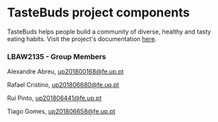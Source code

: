 # TasteBuds project components

TasteBuds helps people build a community of diverse, healthy and tasty eating habits. Visit the project's documentation <a href="https://github.com/rafaavc/feup-lbaw/wiki">here</a>.

### LBAW2135 - Group Members

Alexandre Abreu, up201800168@fe.up.pt

Rafael Cristino, up201806680@fe.up.pt

Rui Pinto, up201806441@fe.up.pt

Tiago Gomes, up201806658@fe.up.pt
